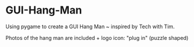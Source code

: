 # GUI-Hang-Man
Using pygame to create a GUI Hang Man ~ inspired by Tech with Tim.

Photos of the hang man are included + logo icon: "plug in" (puzzle shaped) 
